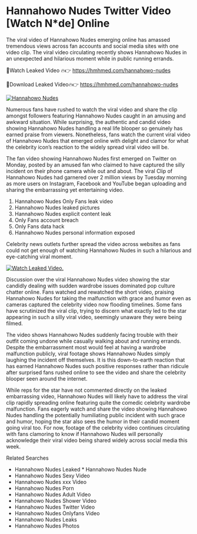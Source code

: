 ﻿# Hannahowo Nudes Twitter Video [Watch N*de] Online

The viral video of ﻿Hannahowo Nudes emerging online has amassed tremendous views across fan accounts and social media sites with one video clip. The viral video circulating recently shows ﻿Hannahowo Nudes in an unexpected and hilarious moment while in public running errands. 

🔴Watch Leaked Video 🔥👉  https://hmhmed.com/hannahowo-nudes 

🔴Download Leaked Video🔥👉  https://hmhmed.com/hannahowo-nudes 

[![Hannahowo Nudes](https://i.imgur.com/dJHk4Zq.gif)](https://hmhmed.com/hannahowo-nudes)

Numerous fans have rushed to watch the viral video and share the clip amongst followers featuring ﻿Hannahowo Nudes caught in an amusing and awkward situation. While surprising, the authentic and candid video showing ﻿Hannahowo Nudes handling a real life blooper so genuinely has earned praise from viewers. Nonetheless, fans watch the current viral video of ﻿Hannahowo Nudes that emerged online with delight and clamor for what the celebrity icon’s reaction to the widely spread viral video will be.

The fan video showing ﻿Hannahowo Nudes first emerged on Twitter on Monday, posted by an amused fan who claimed to have captured the silly incident on their phone camera while out and about. The viral Clip of ﻿Hannahowo Nudes had garnered over 2 million views by Tuesday morning as more users on Instagram, Facebook and YouTube began uploading and sharing the embarrassing yet entertaining video. 

1. ﻿Hannahowo Nudes Only Fans leak video
2. ﻿Hannahowo Nudes leaked pictures
3. ﻿Hannahowo Nudes explicit content leak
4. Only Fans account breach
5. Only Fans data hack
6. ﻿Hannahowo Nudes personal information exposed

Celebrity news outlets further spread the video across websites as fans could not get enough of watching ﻿Hannahowo Nudes in such a hilarious and eye-catching viral moment. 

[![Watch Leaked Video.](https://miro.medium.com/v2/resize:fit:828/format:webp/1*cilzJN44JGOrTw9NJCrNHA.gif "Watch Leaked Video")](https://hmhmed.com/hannahowo-nudes)

Discussion over the viral ﻿Hannahowo Nudes video showing the star candidly dealing with sudden wardrobe issues dominated pop culture chatter online. Fans watched and rewatched the short video, praising ﻿Hannahowo Nudes for taking the malfunction with grace and humor even as cameras captured the celebrity video now flooding timelines. Some fans have scrutinized the viral clip, trying to discern what exactly led to the star appearing in such a silly viral video, seemingly unaware they were being filmed.

The video shows ﻿Hannahowo Nudes suddenly facing trouble with their outfit coming undone while casually walking about and running errands. Despite the embarrassment most would feel at having a wardrobe malfunction publicly, viral footage shows ﻿Hannahowo Nudes simply laughing the incident off themselves. It is this down-to-earth reaction that has earned ﻿Hannahowo Nudes such positive responses rather than ridicule after surprised fans rushed online to see the video and share the celebrity blooper seen around the internet.  

While reps for the star have not commented directly on the leaked embarrassing video, ﻿Hannahowo Nudes will likely have to address the viral clip rapidly spreading online featuring quite the comedic celebrity wardrobe malfunction. Fans eagerly watch and share the video showing ﻿Hannahowo Nudes handling the potentially humiliating public incident with such grace and humor, hoping the star also sees the humor in their candid moment going viral too. For now, footage of the celebrity video continues circulating with fans clamoring to know if ﻿Hannahowo Nudes will personally acknowledge their viral video being shared widely across social media this week.

Related Searches
* ﻿Hannahowo Nudes Leaked
﻿* Hannahowo Nudes Nude
* ﻿Hannahowo Nudes Sexy Video
* ﻿Hannahowo Nudes xxx Video
* ﻿Hannahowo Nudes Porn
* ﻿Hannahowo Nudes Adult Video
* ﻿Hannahowo Nudes Shower Video
* ﻿Hannahowo Nudes Twitter Video
* ﻿Hannahowo Nudes Onlyfans Video
* ﻿Hannahowo Nudes Leaks
* ﻿Hannahowo Nudes Photos
